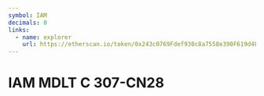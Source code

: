```yaml
---
symbol: IAM
decimals: 0
links:
  - name: explorer
    url: https://etherscan.io/token/0x243c0769Fdef930c8a7558e390F619d4F093E19D
---
```


# IAM MDLT C 307-CN28
